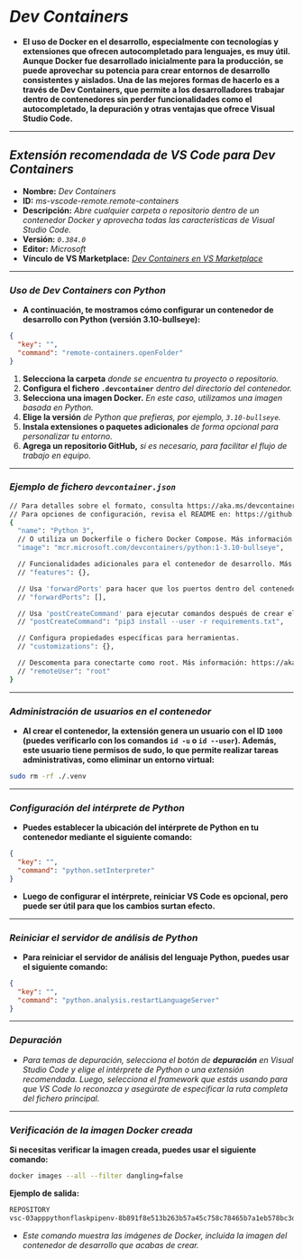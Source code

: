 <!-- Autor: Daniel Benjamin Perez Morales -->
<!-- GitHub: https://github.com/DanielPerezMoralesDev13 -->
<!-- Correo electrónico: danielperezdev@proton.me -->

# ***Dev Containers***

- **El uso de Docker en el desarrollo, especialmente con tecnologías y extensiones que ofrecen autocompletado para lenguajes, es muy útil. Aunque Docker fue desarrollado inicialmente para la producción, se puede aprovechar su potencia para crear entornos de desarrollo consistentes y aislados. Una de las mejores formas de hacerlo es a través de **Dev Containers**, que permite a los desarrolladores trabajar dentro de contenedores sin perder funcionalidades como el autocompletado, la depuración y otras ventajas que ofrece Visual Studio Code.**

---

## ***Extensión recomendada de VS Code para Dev Containers***

- **Nombre:** *Dev Containers*
- **ID:** *ms-vscode-remote.remote-containers*
- **Descripción:** *Abre cualquier carpeta o repositorio dentro de un contenedor Docker y aprovecha todas las características de Visual Studio Code.*
- **Versión:** *`0.384.0`*
- **Editor:** *Microsoft*
- **Vínculo de VS Marketplace:** *[Dev Containers en VS Marketplace](https://marketplace.visualstudio.com/items?itemName=ms-vscode-remote.remote-containers "https://marketplace.visualstudio.com/items?itemName=ms-vscode-remote.remote-containers")*

---

### ***Uso de Dev Containers con Python***

- **A continuación, te mostramos cómo configurar un contenedor de desarrollo con Python (versión 3.10-bullseye):**

```json
{
  "key": "",
  "command": "remote-containers.openFolder"
}
```

1. **Selecciona la carpeta** *donde se encuentra tu proyecto o repositorio.*
2. **Configura el fichero `.devcontainer`** *dentro del directorio del contenedor.*
3. **Selecciona una imagen Docker.** *En este caso, utilizamos una imagen basada en Python.*
4. **Elige la versión** *de Python que prefieras, por ejemplo, `3.10-bullseye`.*
5. **Instala extensiones o paquetes adicionales** *de forma opcional para personalizar tu entorno.*
6. **Agrega un repositorio GitHub,** *si es necesario, para facilitar el flujo de trabajo en equipo.*

---

### ***Ejemplo de fichero `devcontainer.json`***

```bash
// Para detalles sobre el formato, consulta https://aka.ms/devcontainer.json. 
// Para opciones de configuración, revisa el README en: https://github.com/devcontainers/templates/tree/main/src/python
{
  "name": "Python 3",
  // O utiliza un Dockerfile o fichero Docker Compose. Más información: https://containers.dev/guide/dockerfile
  "image": "mcr.microsoft.com/devcontainers/python:1-3.10-bullseye",

  // Funcionalidades adicionales para el contenedor de desarrollo. Más información: https://containers.dev/features.
  // "features": {},

  // Usa 'forwardPorts' para hacer que los puertos dentro del contenedor estén disponibles localmente.
  // "forwardPorts": [],

  // Usa 'postCreateCommand' para ejecutar comandos después de crear el contenedor.
  // "postCreateCommand": "pip3 install --user -r requirements.txt",

  // Configura propiedades específicas para herramientas.
  // "customizations": {},

  // Descomenta para conectarte como root. Más información: https://aka.ms/dev-containers-non-root.
  // "remoteUser": "root"
}
```

---

### ***Administración de usuarios en el contenedor***

- **Al crear el contenedor, la extensión genera un usuario con el ID `1000` (puedes verificarlo con los comandos `id -u` o `id --user`). Además, este usuario tiene permisos de **sudo**, lo que permite realizar tareas administrativas, como eliminar un entorno virtual:**

```bash
sudo rm -rf ./.venv
```

---

### ***Configuración del intérprete de Python***

- **Puedes establecer la ubicación del intérprete de Python en tu contenedor mediante el siguiente comando:**

```json
{
  "key": "",
  "command": "python.setInterpreter"
}
```

- **Luego de configurar el intérprete, reiniciar VS Code es opcional, pero puede ser útil para que los cambios surtan efecto.**

---

### ***Reiniciar el servidor de análisis de Python***

- **Para reiniciar el servidor de análisis del lenguaje Python, puedes usar el siguiente comando:**

```json
{
  "key": "",
  "command": "python.analysis.restartLanguageServer"
}
```

---

### ***Depuración***

- *Para temas de depuración, selecciona el botón de **depuración** en Visual Studio Code y elige el intérprete de Python o una extensión recomendada. Luego, selecciona el framework que estás usando para que VS Code lo reconozca y asegúrate de especificar la ruta completa del fichero principal.*

---

### ***Verificación de la imagen Docker creada***

**Si necesitas verificar la imagen creada, puedes usar el siguiente comando:**

```bash
docker images --all --filter dangling=false
```

**Ejemplo de salida:**

```bash
REPOSITORY                                                                                        TAG       IMAGE ID       CREATED          SIZE
vsc-03apppythonflaskpipenv-8b891f8e513b263b57a45c758c78465b7a1eb578bc3d882d4a65cbcb6dd0003d-uid   latest    010381ed069b   28 minutes ago   1.4GB
```

- *Este comando muestra las imágenes de Docker, incluida la imagen del contenedor de desarrollo que acabas de crear.*
